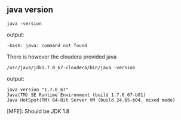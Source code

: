 ## java version
```
java -version
```

output:
```
-bash: java: command not found
```

There is however the cloudera provided java


```
/usr/java/jdk1.7.0_67-cloudera/bin/java -version
```

output:

```
java version "1.7.0_67"
Java(TM) SE Runtime Environment (build 1.7.0_67-b01)
Java HotSpot(TM) 64-Bit Server VM (build 24.65-b04, mixed mode)
```
[MFE]: Should be JDK 1.8
